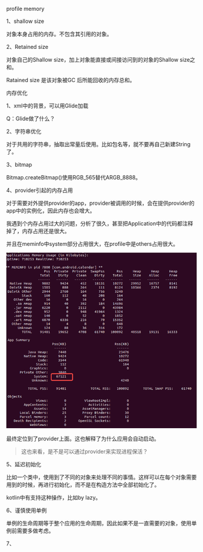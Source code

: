 profile memory

1、shallow size

对象本身占用的内存。不包含其引用的对象。

2、Retained size

对象自己的Shallow size，加上对象能直接或间接访问到的对象的Shallow size之和。

Ratained size 是该对象被GC 后所能回收的内存总和。



内存优化

1、xml中的背景，可以用Glide加载

Q：Glide做了什么？

2、字符串优化

对于共用的字符串，抽取出常量后使用。比如包名等，就不要再自己新建String了。

3、bitmap

Bitmap.createBitmap()使用RGB_565替代ARGB_8888。

4、provider引起的内存占用

对于需要对外提供provider的app，provider被调用的时候，会在提供provider的app中的实例化，因此内存也会增大。

我遇到个内存占用过大的问题，分析了很久，甚至把Application中的代码都注释掉了，内存占用还是很大。

并且在meminfo中system部分占用很大，在profile中是others占用很大。

![img_v2_100987f1-67fa-4bec-9d8d-48354712ffdg](images/内存优化实践/img1.png)

最终定位到了provider上面。这也解释了为什么应用会自动启动。



> 这也来看，是不是可以通过provider来实现进程保活？

5、延迟初始化

比如一个类中，使用到了不同的对象来处理不同的事情。这样可以在每个对象需要用到的时候，再进行初始化，而不是在构造方法中全部初始化了。

kotlin中有支持这种操作，比如by lazy。

6、谨慎使用单例

单例的生命周期等于整个应用的生命周期，因此如果不是一直需要的对象，使用单例前需要多做考虑。

7、